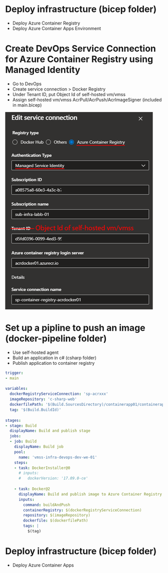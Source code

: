 # Deploy infrastructure (bicep folder)
- Deploy Azure Container Registry
- Deploy Azure Container Apps Environment

# Create DevOps Service Connection for Azure Container Registry using Managed Identity
- Go to DevOps
- Create service connection > Docker Registry 
- Under Tenant ID, put Object Id of self-hosted vm/vmss
- Assign self-hosted vm/vmss AcrPull/AcrPush/AcrImageSigner (included in main.bicep)

<img src="./serviceconnection.png"/>

# Set up a pipline to push an image (docker-pipeline folder)
- Use self-hosted agent
- Build an application in c# (csharp folder)
- Publish application to container registry
```yaml
trigger:
- main

variables:
  dockerRegistryServiceConnection: 'sp-acrxxx'
  imageRepository: 'c-sharp-web'
  dockerfilePath: '$(Build.SourcesDirectory)/containerapp01/containerapp01/Dockerfile'
  tag: '$(Build.BuildId)'

stages:
- stage: Build
  displayName: Build and publish stage
  jobs:
  - job: Build
    displayName: Build job
    pool:
      name: 'vmss-infra-devops-dev-we-01'
    steps:
    - task: DockerInstaller@0
      # inputs:
      #   dockerVersion: '17.09.0-ce'

    - task: Docker@2
      displayName: Build and publish image to Azure Container Registry
      inputs:
        command: buildAndPush
        containerRegistry: $(dockerRegistryServiceConnection)
        repository: $(imageRepository)
        dockerfile: $(dockerfilePath)
        tags: |
          $(tag)
```

# Deploy infrastructure (bicep folder)
- Deploy Azure Container Apps